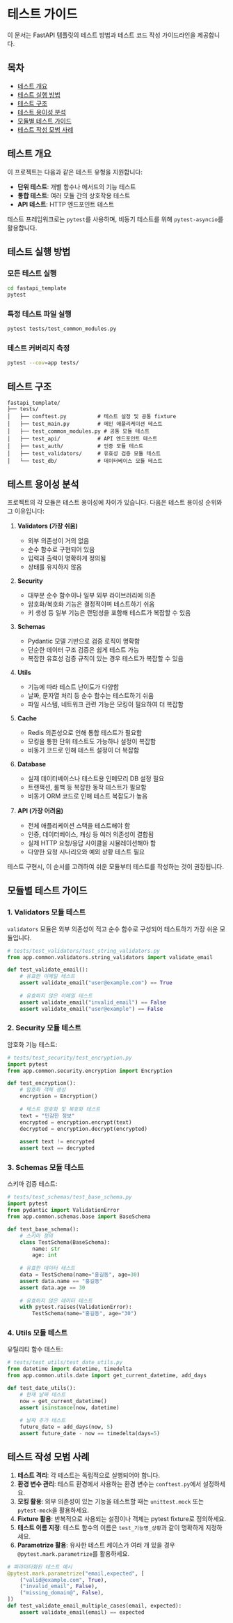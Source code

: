# 테스트 가이드

이 문서는 FastAPI 템플릿의 테스트 방법과 테스트 코드 작성 가이드라인을 제공합니다.

## 목차

- [테스트 개요](#테스트-개요)
- [테스트 실행 방법](#테스트-실행-방법)
- [테스트 구조](#테스트-구조)
- [테스트 용이성 분석](#테스트-용이성-분석)
- [모듈별 테스트 가이드](#모듈별-테스트-가이드)
- [테스트 작성 모범 사례](#테스트-작성-모범-사례)

## 테스트 개요

이 프로젝트는 다음과 같은 테스트 유형을 지원합니다:

- **단위 테스트**: 개별 함수나 메서드의 기능 테스트
- **통합 테스트**: 여러 모듈 간의 상호작용 테스트
- **API 테스트**: HTTP 엔드포인트 테스트

테스트 프레임워크로는 `pytest`를 사용하며, 비동기 테스트를 위해 `pytest-asyncio`를 활용합니다.

## 테스트 실행 방법

### 모든 테스트 실행

```bash
cd fastapi_template
pytest
```

### 특정 테스트 파일 실행

```bash
pytest tests/test_common_modules.py
```

### 테스트 커버리지 측정

```bash
pytest --cov=app tests/
```

## 테스트 구조

```
fastapi_template/
├── tests/
│   ├── conftest.py          # 테스트 설정 및 공통 fixture
│   ├── test_main.py         # 메인 애플리케이션 테스트
│   ├── test_common_modules.py # 공통 모듈 테스트
│   ├── test_api/            # API 엔드포인트 테스트
│   ├── test_auth/           # 인증 모듈 테스트
│   ├── test_validators/     # 유효성 검증 모듈 테스트
│   └── test_db/             # 데이터베이스 모듈 테스트
```

## 테스트 용이성 분석

프로젝트의 각 모듈은 테스트 용이성에 차이가 있습니다. 다음은 테스트 용이성 순위와 그 이유입니다:

1. **Validators (가장 쉬움)**
   - 외부 의존성이 거의 없음
   - 순수 함수로 구현되어 있음
   - 입력과 출력이 명확하게 정의됨
   - 상태를 유지하지 않음

2. **Security**
   - 대부분 순수 함수이나 일부 외부 라이브러리에 의존
   - 암호화/복호화 기능은 결정적이며 테스트하기 쉬움
   - 키 생성 등 일부 기능은 랜덤성을 포함해 테스트가 복잡할 수 있음

3. **Schemas**
   - Pydantic 모델 기반으로 검증 로직이 명확함
   - 단순한 데이터 구조 검증은 쉽게 테스트 가능
   - 복잡한 유효성 검증 규칙이 있는 경우 테스트가 복잡할 수 있음

4. **Utils**
   - 기능에 따라 테스트 난이도가 다양함
   - 날짜, 문자열 처리 등 순수 함수는 테스트하기 쉬움
   - 파일 시스템, 네트워크 관련 기능은 모킹이 필요하여 더 복잡함

5. **Cache**
   - Redis 의존성으로 인해 통합 테스트가 필요함
   - 모킹을 통한 단위 테스트도 가능하나 설정이 복잡함
   - 비동기 코드로 인해 테스트 설정이 더 복잡함

6. **Database**
   - 실제 데이터베이스나 테스트용 인메모리 DB 설정 필요
   - 트랜잭션, 롤백 등 복잡한 동작 테스트가 필요함
   - 비동기 ORM 코드로 인해 테스트 복잡도가 높음

7. **API (가장 어려움)**
   - 전체 애플리케이션 스택을 테스트해야 함
   - 인증, 데이터베이스, 캐싱 등 여러 의존성이 결합됨
   - 실제 HTTP 요청/응답 사이클을 시뮬레이션해야 함
   - 다양한 요청 시나리오와 예외 상황 테스트 필요

테스트 구현시, 이 순서를 고려하여 쉬운 모듈부터 테스트를 작성하는 것이 권장됩니다.

## 모듈별 테스트 가이드

### 1. Validators 모듈 테스트

`validators` 모듈은 외부 의존성이 적고 순수 함수로 구성되어 테스트하기 가장 쉬운 모듈입니다.

```python
# tests/test_validators/test_string_validators.py
from app.common.validators.string_validators import validate_email

def test_validate_email():
    # 유효한 이메일 테스트
    assert validate_email("user@example.com") == True
    
    # 유효하지 않은 이메일 테스트
    assert validate_email("invalid_email") == False
    assert validate_email("user@example") == False
```

### 2. Security 모듈 테스트

암호화 기능 테스트:

```python
# tests/test_security/test_encryption.py
import pytest
from app.common.security.encryption import Encryption

def test_encryption():
    # 암호화 객체 생성
    encryption = Encryption()
    
    # 텍스트 암호화 및 복호화 테스트
    text = "민감한 정보"
    encrypted = encryption.encrypt(text)
    decrypted = encryption.decrypt(encrypted)
    
    assert text != encrypted
    assert text == decrypted
```

### 3. Schemas 모듈 테스트

스키마 검증 테스트:

```python
# tests/test_schemas/test_base_schema.py
import pytest
from pydantic import ValidationError
from app.common.schemas.base import BaseSchema

def test_base_schema():
    # 스키마 정의
    class TestSchema(BaseSchema):
        name: str
        age: int
    
    # 유효한 데이터 테스트
    data = TestSchema(name="홍길동", age=30)
    assert data.name == "홍길동"
    assert data.age == 30
    
    # 유효하지 않은 데이터 테스트
    with pytest.raises(ValidationError):
        TestSchema(name="홍길동", age="30")
```

### 4. Utils 모듈 테스트

유틸리티 함수 테스트:

```python
# tests/test_utils/test_date_utils.py
from datetime import datetime, timedelta
from app.common.utils.date import get_current_datetime, add_days

def test_date_utils():
    # 현재 날짜 테스트
    now = get_current_datetime()
    assert isinstance(now, datetime)
    
    # 날짜 추가 테스트
    future_date = add_days(now, 5)
    assert future_date - now == timedelta(days=5)
```

## 테스트 작성 모범 사례

1. **테스트 격리**: 각 테스트는 독립적으로 실행되어야 합니다.
2. **환경 변수 관리**: 테스트 환경에서 사용하는 환경 변수는 `conftest.py`에서 설정하세요.
3. **모킹 활용**: 외부 의존성이 있는 기능을 테스트할 때는 `unittest.mock` 또는 `pytest-mock`을 활용하세요.
4. **Fixture 활용**: 반복적으로 사용되는 설정이나 객체는 pytest fixture로 정의하세요.
5. **테스트 이름 지정**: 테스트 함수의 이름은 `test_기능명_상황`과 같이 명확하게 지정하세요.
6. **Parametrize 활용**: 유사한 테스트 케이스가 여러 개 있을 경우 `@pytest.mark.parametrize`를 활용하세요.

```python
# 파라미터화된 테스트 예시
@pytest.mark.parametrize("email,expected", [
    ("valid@example.com", True),
    ("invalid_email", False),
    ("missing_domain@", False),
])
def test_validate_email_multiple_cases(email, expected):
    assert validate_email(email) == expected
```
